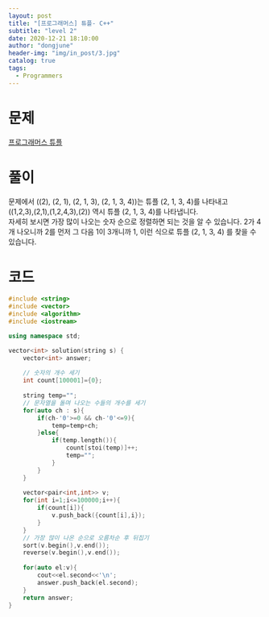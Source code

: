 ```yaml
---
layout: post
title: "[프로그래머스] 튜플- C++"
subtitle: "level 2"
date: 2020-12-21 18:10:00
author: "dongjune"
header-img: "img/in_post/3.jpg"
catalog: true
tags:
  - Programmers
---
```

# 문제
[프로그래머스 튜플](https://programmers.co.kr/learn/courses/30/lessons/64065)
# 풀이
문제에서 ((2), (2, 1), (2, 1, 3), (2, 1, 3, 4))는 튜플 (2, 1, 3, 4)를 나타내고   
((1,2,3),(2,1),(1,2,4,3),(2)) 역시 튜플 (2, 1, 3, 4)를 나타냅니다.  
자세히 보시면 가장 많이 나오는 숫자 순으로 정렬하면 되는 것을 알 수 있습니다. 2가 4개 나오니까 2를 먼저 그 다음 1이 3개니까 1, 이런 식으로 튜플 (2, 1, 3, 4) 를 찾을 수 있습니다.  

# 코드
```c++
#include <string>
#include <vector>
#include <algorithm>
#include <iostream>

using namespace std;

vector<int> solution(string s) {
    vector<int> answer;
    
    // 숫자의 개수 세기
    int count[100001]={0};
    
    string temp="";
    // 문자열을 돌며 나오는 수들의 개수를 세기
    for(auto ch : s){
        if(ch-'0'>=0 && ch-'0'<=9){
            temp=temp+ch;
        }else{
            if(temp.length()){
                count[stoi(temp)]++;
                temp="";
            }
        }
    }
    
    vector<pair<int,int>> v;
    for(int i=1;i<=100000;i++){
        if(count[i]){
            v.push_back({count[i],i});
        }
    }
    // 가장 많이 나온 순으로 오름차순 후 뒤집기
    sort(v.begin(),v.end());
    reverse(v.begin(),v.end());
    
    for(auto el:v){
        cout<<el.second<<'\n';
        answer.push_back(el.second);
    }
    return answer;
}
```